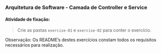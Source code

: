 ### Arquitetura de Software - Camada de Controller e Service

####  Atividade de fixação:
> Crie as pastas `exercise-01` e `exercise-02` para conter o exercício.

Observação: Os README’s destes exercícios constam todos os requisitos necessários para realização.

